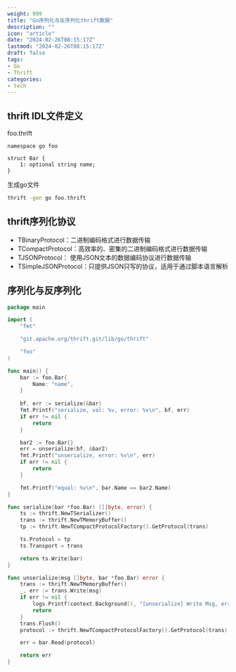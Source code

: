 ```yaml
---
weight: 999
title: "Go序列化与反序列化thrift数据"
description: ""
icon: "article"
date: "2024-02-26T08:15:17Z"
lastmod: "2024-02-26T08:15:17Z"
draft: false
tags: 
- Go
- Thrift
categories:
- tech
---
```


## thrift IDL文件定义

foo.thrift

```thrift
namespace go foo

struct Bar {
    1: optional string name; 
}
```

生成go文件

```bash
thrift -gen go foo.thrift
```

## thrift序列化协议

- TBinaryProtocol：二进制编码格式进行数据传输
- TCompactProtocol：高效率的、密集的二进制编码格式进行数据传输
- TJSONProtocol： 使用JSON文本的数据编码协议进行数据传输
- TSimpleJSONProtocol：只提供JSON只写的协议，适用于通过脚本语言解析

## 序列化与反序列化

```go
package main

import (
    "fmt"

    "git.apache.org/thrift.git/lib/go/thrift"

    "foo"
)

func main() {
    bar := foo.Bar{
        Name: "name",    
    }
    
    bf, err := serialize(&bar)
    fmt.Printf("serialize, val: %v, error: %v\n", bf, err)
    if err != nil {
        return
    }

    bar2 := foo.Bar{}
    err = unserialize(bf, &bar2)
    fmt.Printf("unserialize, error: %v\n", err)
    if err != nil {
        return
    }

    fmt.Printf("equal: %v\n", bar.Name == bar2.Name)
}

func serialize(bar *foo.Bar) ([]byte, error) {
	ts := thrift.NewTSerializer()
	trans := thrift.NewTMemoryBuffer()
	tp := thrift.NewTCompactProtocolFactory().GetProtocol(trans)

	ts.Protocol = tp
	ts.Transport = trans

	return ts.Write(bar)
}

func unserialize(msg []byte, bar *foo.Bar) error {
    trans := thrift.NewTMemoryBuffer()
	_, err := trans.Write(msg)
	if err != nil {
		logs.Printf(context.Background(), "[unserialize] Write Msg, error: %v\n", err)
		return
	}
	trans.Flush()
	protocol := thrift.NewTCompactProtocolFactory().GetProtocol(trans)

	err = bar.Read(protocol)

    return err
}
```


